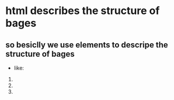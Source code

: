 # html describes the structure of bages 
## so besiclly we use elements to descripe the structure of bages
* like: 
1. <body>
2. <head>
3. <title>
# there are different versions of HTML and each one of it was designed to be an improvement 
1. html 5 
2. html 4 
3. transitional xhtml 1.0
4. strict xhtml 1.0 
5. xml declaration 
### when tou want to tell the browsers which version of html you are using you should write "DOCTYPES". 
# HTML 5 LAYOUT : is introducing a new set of elements that will help define the structure of a page 
![img](https://mobile.developer.com/imagesvr_ce/3977/Figure01.png)
# why people visit our website
* its important to understand who your target audience is,and WHY they would come to your site
## How do you ensure you are delivering the right message to the right people at the right time?
1. Identifying your target audience is the foundation of your marketing strategy.
2. This entails understanding who your ideal prospects and customers are, who are your competitors as well as the core pain points that your product or service solves.
![imge](https://cdnwebsite.databox.com/wp-content/uploads/2019/11/25075518/2-min-17-1000x500.png)